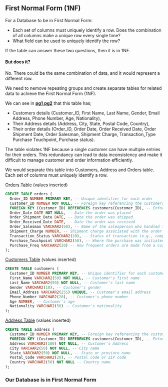## First Normal Form (1NF)
For a Database to be in First Normal Form:
- Each set of columns must uniquely identify a row. Does the combination of all columns make a unique row every single time?
- What field can be used to uniquely identify the row?
  
If the table can answer these two questions, then it is in 1NF.



#### But does it?

No.
There could be the same combination of data, and it would represent a different row.

We need to nemove repeating groups and create separate tables for related data to achieve the First Normal Form (1NF).

We can see in [**pg1**](https://github.com/Diogo-dinma/DATABASE-NORMALIZATION/blob/main/DN_files/Cust_orders%201.jpg),[**pg2**](https://github.com/Diogo-dinma/DATABASE-NORMALIZATION/blob/main/DN_files/Cust_orders%202.jpg) that this table has;

- Customers details (Customer_ID, First Name,	Last Name,	Gender, Email Address, Phone Number, Age, Nationality),
- Their Address details (Address, City, State, Postal Code, Country),
- Their order details (Order_ID,	Order Date,	Order Received Date,	Order Shipment Date, Order Salesman, Shipment Charge, Transaction_Type	Purchase Touchpoint,	Purchase status).


The table violates 1NF because a single customer can have multiple entries for their orders. This redundancy can lead to data inconsistency and make it difficult to manage customer and order information efficiently.


We would separate this table into Customers, Address and Orders table.
Each set of columns must uniquely identify a row.

[Orders Table](https://github.com/Diogo-dinma/DATABASE-NORMALIZATION/blob/main/DN_files/orders.jpg) (values inserted)
```SQL
CREATE TABLE orders (
  Order_ID NUMBER PRIMARY KEY, -- Unique identifier for each order
  Customer_ID NUMBER NOT NULL, -- Foreign key referencing the customers table (assuming a one-to-many relationship
  FOREIGN KEY (Customer_ID) REFERENCES customers(Customer_ID), -- Enforces relationship
  Order_Date DATE NOT NULL, -- Date the order was placed
  Order_Shipment_Date DATE, -- Date the order was shipped 
  Order_Received_Date DATE, -- Date the order was received 
  Order_Salesman VARCHAR2(50), -- Name of the salesperson who handled the order 
  Shipment_Charge NUMBER, -- Shipment charge associated with the order 
  Transaction_Status VARCHAR2(20), -- Status of transaction (e.g., complete, cancelled) --Chagned from Transaction_Type
  Purchase_Touchpoint VARCHAR2(50), -- Where the purchase was initiated (e.g phone(app) or desktop(web app))
  Purchase_Freq VARCHAR2(20) -- How frequent orders are made from a customer --Changed from Purchase_Status
);
```

[Customers Table](https://github.com/Diogo-dinma/DATABASE-NORMALIZATION/blob/main/DN_files/customers.jpg) (values inserted)
```SQL
CREATE TABLE customers (
  Customer_ID NUMBER PRIMARY KEY, -- Unique identifier for each customer 
  First_Name VARCHAR2(50) NOT NULL, -- Customer's first name 
  Last_Name VARCHAR2(50) NOT NULL, -- Customer's last name 
  Gender VARCHAR2(10), -- Customer's gender 
  Email_Address VARCHAR2(255) UNIQUE, -- Customer's email address 
  Phone_Number VARCHAR2(20), -- Customer's phone number 
  Age NUMBER, -- Customer's age
  Nationality VARCHAR2(50) -- Customer's nationality 
);
```

[Address Table](https://github.com/Diogo-dinma/DATABASE-NORMALIZATION/blob/main/DN_files/address.jpg) (values inserted)
```SQL
CREATE TABLE address (
  Customer_ID NUMBER PRIMARY KEY, -- Foreign key referencing the customers table (assuming a one-to-one relationship)
  FOREIGN KEY (Customer_ID) REFERENCES customers(Customer_ID), -- Enforces relationship
  Address VARCHAR2(100) NOT NULL, -- Customer's Address
  City VARCHAR2(50) NOT NULL, -- City name
  State VARCHAR2(50) NOT NULL, -- State or province name
  Postal_Code VARCHAR2(20), -- Postal code or ZIP code
  Country VARCHAR2(50) NOT NULL -- Country name
);
```
### Our Database is in First Normal Form

